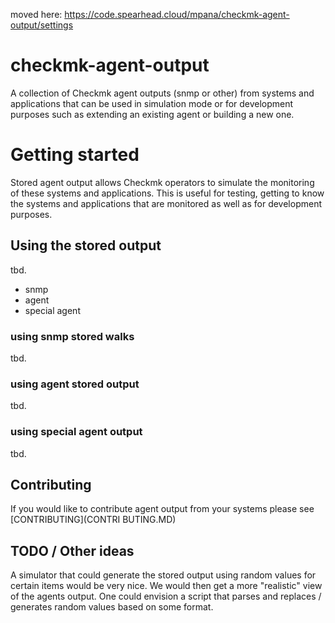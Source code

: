 moved here: https://code.spearhead.cloud/mpana/checkmk-agent-output/settings

# checkmk-agent-output
A collection of Checkmk agent outputs (snmp or other) from systems and applications that can be used in simulation mode or for development purposes such as extending an existing agent or building a new one. 


# Getting started
Stored agent output allows Checkmk operators to simulate the monitoring of these systems and applications. This is useful for testing, getting to know the systems and applications that are monitored as well as for development purposes.

## Using the stored output
tbd.

* snmp
* agent
* special agent

### using snmp stored walks
tbd.

### using agent stored output
tbd.

### using special agent output
tbd.

## Contributing
If you would like to contribute agent output from your systems please see [CONTRIBUTING](CONTRI
BUTING.MD)

## TODO / Other ideas
A simulator that could generate the stored output using random values for certain items would be very nice. We would then get a more "realistic" view of the agents output. One could envision a script that parses and replaces / generates random values based on some format.
